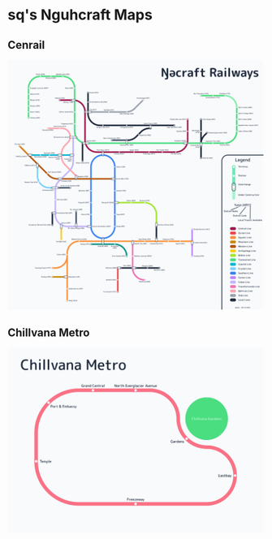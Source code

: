 # sq's Nguhcraft Maps

## Cenrail

![Cenrail Map](/cenrail.png)

## Chillvana Metro

![Chillvana Metro Map](/chillvana.png)
